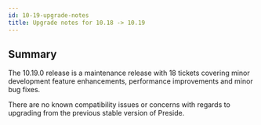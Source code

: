 ```yaml
---
id: 10-19-upgrade-notes
title: Upgrade notes for 10.18 -> 10.19
---
```


## Summary

The 10.19.0 release is a maintenance release with 18 tickets covering minor development feature enhancements, performance improvements and minor bug fixes.

There are no known compatibility issues or concerns with regards to upgrading from the previous stable version of Preside.
